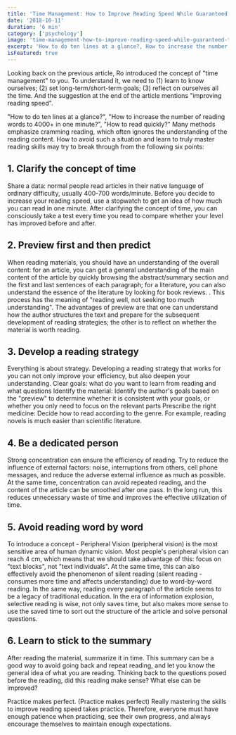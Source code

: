 ```yaml
---
title: 'Time Management: How to Improve Reading Speed While Guaranteed to Comprehend'
date: '2018-10-11'
duration: '6 min'
category: ['psychology']
image: 'time-management-how-to-improve-reading-speed-while-guaranteed-to-comprehend.jpg'
excerpt: 'How to do ten lines at a glance?, How to increase the number of reading words to 4000+ in one minute?, How to read quickly? Many methods emphasize cramming reading, which often ignores the understanding of the reading content.'
isFeatured: true
---
```


Looking back on the previous article, Ro introduced the concept of "time management" to you. To understand it, we need to (1) learn to know ourselves; (2) set long-term/short-term goals; (3) reflect on ourselves all the time. And the suggestion at the end of the article mentions "improving reading speed".

"How to do ten lines at a glance?", "How to increase the number of reading words to 4000+ in one minute?", "How to read quickly?" Many methods emphasize cramming reading, which often ignores the understanding of the reading content. How to avoid such a situation and learn to truly master reading skills may try to break through from the following six points:

## 1. Clarify the concept of time

Share a data: normal people read articles in their native language of ordinary difficulty, usually 400-700 words/minute. Before you decide to increase your reading speed, use a stopwatch to get an idea of ​​how much you can read in one minute. After clarifying the concept of time, you can consciously take a test every time you read to compare whether your level has improved before and after.

## 2. Preview first and then predict

When reading materials, you should have an understanding of the overall content: for an article, you can get a general understanding of the main content of the article by quickly browsing the abstract/summary section and the first and last sentences of each paragraph; for a literature, you can also understand the essence of the literature by looking for book reviews. . This process has the meaning of "reading well, not seeking too much understanding". The advantages of preview are that one can understand how the author structures the text and prepare for the subsequent development of reading strategies; the other is to reflect on whether the material is worth reading.

## 3. Develop a reading strategy

Everything is about strategy. Developing a reading strategy that works for you can not only improve your efficiency, but also deepen your understanding.
Clear goals: what do you want to learn from reading and what questions
Identify the material: Identify the author's goals based on the "preview" to determine whether it is consistent with your goals, or whether you only need to focus on the relevant parts
Prescribe the right medicine: Decide how to read according to the genre. For example, reading novels is much easier than scientific literature.

## 4. Be a dedicated person

Strong concentration can ensure the efficiency of reading. Try to reduce the influence of external factors: noise, interruptions from others, cell phone messages, and reduce the adverse external influence as much as possible. At the same time, concentration can avoid repeated reading, and the content of the article can be smoothed after one pass. In the long run, this reduces unnecessary waste of time and improves the effective utilization of time.

## 5. Avoid reading word by word

To introduce a concept - Peripheral Vision (peripheral vision) is the most sensitive area of ​​human dynamic vision. Most people's peripheral vision can reach 4 cm, which means that we should take advantage of this: focus on "text blocks", not "text individuals". At the same time, this can also effectively avoid the phenomenon of silent reading (silent reading - consumes more time and affects understanding) due to word-by-word reading. In the same way, reading every paragraph of the article seems to be a legacy of traditional education. In the era of information explosion, selective reading is wise, not only saves time, but also makes more sense to use the saved time to sort out the structure of the article and solve personal questions.

## 6. Learn to stick to the summary

After reading the material, summarize it in time. This summary can be a good way to avoid going back and repeat reading, and let you know the general idea of ​​what you are reading. Thinking back to the questions posed before the reading, did this reading make sense? What else can be improved?

Practice makes perfect. (Practice makes perfect) Really mastering the skills to improve reading speed takes practice. Therefore, everyone must have enough patience when practicing, see their own progress, and always encourage themselves to maintain enough expectations.
